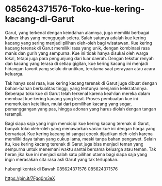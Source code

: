 # 085624371576-Toko-kue-kering-kacang-di-Garut
Garut, yang terkenal dengan keindahan alamnya, juga memiliki berbagai kuliner khas yang menggugah selera. Salah satunya adalah kue kering kacang yang sering menjadi pilihan oleh-oleh bagi wisatawan. Kue kering kacang terenak di Garut memiliki rasa yang unik, dengan kombinasi rasa manis dan gurih yang sempurna. Kue ini tidak hanya disukai oleh warga lokal, tetapi juga para pengunjung dari luar daerah. Dengan tekstur renyah dan kacang yang terasa di setiap gigitan, kue kering kacang ini menjadi hidangan favorit yang selalu dinantikan, terutama saat perayaan atau acara keluarga.

Tak hanya soal rasa, kue kering kacang terenak di Garut juga dibuat dengan bahan-bahan berkualitas tinggi, yang tentunya menjamin kelezatannya. Beberapa toko kue di Garut telah terkenal karena keahlian mereka dalam membuat kue kering kacang yang lezat. Proses pembuatan kue ini memerlukan ketelitian, mulai dari pemilihan kacang yang segar, pemanggangan yang pas, hingga adonan yang harus diolah dengan tangan terampil. 

Bagi siapa saja yang ingin mencicipi kue kering kacang terenak di Garut, banyak toko oleh-oleh yang menawarkan varian kue ini dengan harga yang bervariasi. Kue kering kacang ini sangat cocok dijadikan oleh-oleh karena memiliki daya tahan yang cukup lama, meski tanpa bahan pengawet. Selain itu, kue kering kacang terenak di Garut juga bisa menjadi teman yang sempurna untuk menemani waktu santai bersama keluarga atau teman. Tak heran jika kue ini menjadi salah satu pilihan utama bagi siapa saja yang ingin merasakan cita rasa asli Garut yang tak terlupakan. 

hubungi kontak di Bawah
085624371576
085624371576

https://pin.it/7Fgq0m3eX

